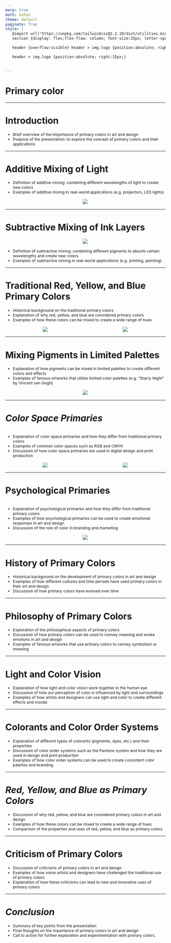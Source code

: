 ```yaml
---
marp: true
math: katex
theme: default
paginate: True
style: |
   @import url('https://unpkg.com/tailwindcss@2.2.19/dist/utilities.min.css');
   section {display: flex;flex-flow: column; font-size:35px; letter-spacing:1.4px;}

   header {overflow:visible} header > img.logo {position:absolute; right:15px;}

   header > img.logo {position:absolute; right:15px;}


---
```

<!-- backgroundColor: white -->
<!-- _class: lead -->

 # Primary color

---
<style scoped>p,li {font-size:0.92em}</style>

 # Introduction
- Brief overview of the importance of primary colors in art and design
- Purpose of the presentation: to explore the concept of primary colors and their applications


---
<style scoped>p,li {font-size:0.88em}</style>

 # Additive Mixing of Light
- Definition of additive mixing: combining different wavelengths of light to create new colors
- Examples of additive mixing in real-world applications (e.g. projectors, LED lights)
<div style="display: flex; flex: 1 1 auto; flex-flow: row; min-height: 0"><div style="display: flex; flex: 1 1 auto; justify-content: center;min-height:0;min-width:0; margin-bottom:0.1em;;margin-right:0.15em">
<img style='object-fit: contain; max-height:100%; max-width:100%; background-color: rgba(0,0,0,0);' src='https://upload.wikimedia.org/wikipedia/commons/thumb/b/b0/LCD_pixels_RGB.jpg/310px-LCD_pixels_RGB.jpg'/>
</div>
</div>


---
<style scoped>p,li {font-size:0.88em}</style>

 # Subtractive Mixing of Ink Layers
<div style="display: flex; flex: 1 1 auto; flex-flow: row; min-height: 0"><div style="display: flex; flex: 1 1 auto; justify-content: center;min-height:0;min-width:0; margin-bottom:0.1em;;margin-right:0.15em">
<img style='object-fit: contain; max-height:100%; max-width:100%; background-color: rgba(0,0,0,0);' src='https://upload.wikimedia.org/wikipedia/commons/thumb/e/ef/Halftoningcolor.svg/310px-Halftoningcolor.svg.png'/>
</div>
</div>

- Definition of subtractive mixing: combining different pigments to absorb certain wavelengths and create new colors
- Examples of subtractive mixing in real-world applications (e.g. printing, painting)

---
<style scoped>p,li {font-size:0.80em}</style>

 # Traditional Red, Yellow, and Blue Primary Colors
- Historical background on the traditional primary colors
- Explanation of why red, yellow, and blue are considered primary colors
- Examples of how these colors can be mixed to create a wide range of hues
<div style="display: flex; flex: 1 1 auto; flex-flow: row; min-height: 0"><div style="display: flex; flex: 1 1 auto; justify-content: center;min-height:0;min-width:0; margin-bottom:0.1em;;margin-right:0.15em">
<img style='object-fit: contain; max-height:100%; max-width:100%; background-color: rgba(0,0,0,0);' src='https://upload.wikimedia.org/wikipedia/commons/thumb/c/cd/Color_Mixing_Guide_cover_and_plates.jpg/310px-Color_Mixing_Guide_cover_and_plates.jpg'/>
</div>
<div style="display: flex; flex: 1 1 auto; justify-content: center;min-height:0;min-width:0; margin-bottom:0.1em;;margin-right:0.15em">
<img style='object-fit: contain; max-height:100%; max-width:100%; background-color: rgba(0,0,0,0);' src='https://upload.wikimedia.org/wikipedia/commons/thumb/b/b9/Farbkreis_Itten_1961.svg/180px-Farbkreis_Itten_1961.svg.png'/>
</div>
</div>


---
<style scoped>p,li {font-size:0.88em}</style>

 # Mixing Pigments in Limited Palettes
- Explanation of how pigments can be mixed in limited palettes to create different colors and effects
- Examples of famous artworks that utilize limited color palettes (e.g. "Starry Night" by Vincent van Gogh)
<div style="display: flex; flex: 1 1 auto; flex-flow: row; min-height: 0"><div style="display: flex; flex: 1 1 auto; justify-content: center;min-height:0;min-width:0; margin-bottom:0.1em;;margin-right:0.15em">
<img style='object-fit: contain; max-height:100%; max-width:100%; background-color: rgba(0,0,0,0);' src='https://upload.wikimedia.org/wikipedia/commons/thumb/b/ba/Sj%C3%A4lvportr%C3%A4tt_av_Anders_Zorn_1896.jpg/170px-Sj%C3%A4lvportr%C3%A4tt_av_Anders_Zorn_1896.jpg'/>
</div>
</div>


---
<style scoped>p,li {font-size:0.80em}</style>

 # _Color Space Primaries_
<div style='flex:1 1 auto; min-height:0;' class="grid grid-cols-8 gap-4">
<div style='display:flex; flex-flow:column; min-height:0;' class="col-span-4">

- Explanation of color space primaries and how they differ from traditional primary colors
- Examples of common color spaces such as RGB and CMYK
- Discussion of how color space primaries are used in digital design and print production
</div>

<div style='display:flex; flex-flow:column; min-height:0;' class="col-span-4">

<div style="display: flex; flex: 1 1 auto; flex-flow: row; min-height: 0"><div style="display: flex; flex: 1 1 auto; justify-content: center;min-height:0;min-width:0; margin-bottom:0.1em;;margin-right:0.15em">
<img style='object-fit: contain; max-height:100%; max-width:100%; background-color: rgba(0,0,0,0);' src='https://upload.wikimedia.org/wikipedia/commons/thumb/1/1d/Colormatch.svg/220px-Colormatch.svg.png'/>
</div>
<div style="display: flex; flex: 1 1 auto; justify-content: center;min-height:0;min-width:0; margin-bottom:0.1em;;margin-right:0.15em">
<img style='object-fit: contain; max-height:100%; max-width:100%; background-color: rgba(0,0,0,0);' src='https://upload.wikimedia.org/wikipedia/commons/thumb/0/0c/Canonical_color_matching_functions.png/220px-Canonical_color_matching_functions.png'/>
</div>
</div>

</div>

</div>


---
<style scoped>p,li {font-size:0.84em}</style>

 # Psychological Primaries
<div style='flex:1 1 auto; min-height:0;' class="grid grid-cols-8 gap-4">
<div style='display:flex; flex-flow:column; min-height:0;' class="col-span-4">

- Explanation of psychological primaries and how they differ from traditional primary colors
- Examples of how psychological primaries can be used to create emotional responses in art and design
- Discussion of the role of color in branding and marketing
</div>

<div style='display:flex; flex-flow:column; min-height:0;' class="col-span-4">

<div style="display: flex; flex: 1 1 auto; flex-flow: row; min-height: 0"><div style="display: flex; flex: 1 1 auto; justify-content: center;min-height:0;min-width:0; margin-bottom:0.1em;;margin-right:0.15em">
<img style='object-fit: contain; max-height:100%; max-width:100%; background-color: rgba(0,0,0,0);' src='https://upload.wikimedia.org/wikipedia/commons/thumb/f/fb/Hering_Color_Cricles.png/220px-Hering_Color_Cricles.png'/>
</div>
</div>

</div>

</div>


---
<style scoped>p,li {font-size:0.88em}</style>

 # History of Primary Colors
- Historical background on the development of primary colors in art and design
- Examples of how different cultures and time periods have used primary colors in their art and design
- Discussion of how primary colors have evolved over time


---
<style scoped>p,li {font-size:0.88em}</style>

 # Philosophy of Primary Colors
- Exploration of the philosophical aspects of primary colors
- Discussion of how primary colors can be used to convey meaning and evoke emotions in art and design
- Examples of famous artworks that use primary colors to convey symbolism or meaning


---
<style scoped>p,li {font-size:0.88em}</style>

 # Light and Color Vision

- Explanation of how light and color vision work together in the human eye
- Discussion of how our perception of color is influenced by light and surroundings
- Examples of how artists and designers can use light and color to create different effects and moods

---
<style scoped>p,li {font-size:0.88em}</style>

 # Colorants and Color Order Systems

- Explanation of different types of colorants (pigments, dyes, etc.) and their properties
- Discussion of color order systems such as the Pantone system and how they are used in design and print production
- Examples of how color order systems can be used to create consistent color palettes and branding

---
<style scoped>p,li {font-size:0.88em}</style>

 # _Red, Yellow, and Blue as Primary Colors_

- Discussion of why red, yellow, and blue are considered primary colors in art and design
- Examples of how these colors can be mixed to create a wide range of hues
- Comparison of the properties and uses of red, yellow, and blue as primary colors

---
<style scoped>p,li {font-size:0.88em}</style>

 # Criticism of Primary Colors

- Discussion of criticisms of primary colors in art and design
- Examples of how some artists and designers have challenged the traditional use of primary colors
- Explanation of how these criticisms can lead to new and innovative uses of primary colors

---
<style scoped>p,li {font-size:0.88em}</style>

 # _Conclusion_
- Summary of key points from the presentation
- Final thoughts on the importance of primary colors in art and design
- Call to action for further exploration and experimentation with primary colors.
